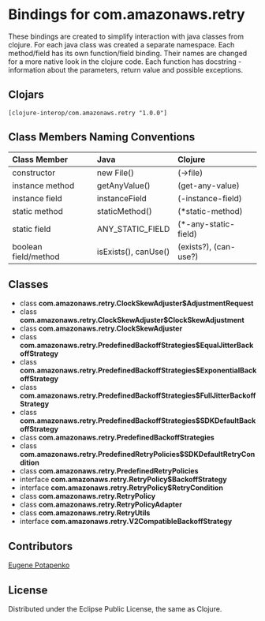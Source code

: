 # Bindings for com.amazonaws.retry

These bindings are created to simplify interaction with java classes from clojure.
For each java class was created a separate namespace.
Each method/field has its own function/field binding.
Their names are changed for a more native look in the clojure code. Each function has docstring - information about the parameters, return value and possible exceptions.

## Clojars

```
[clojure-interop/com.amazonaws.retry "1.0.0"]
```

## Class Members Naming Conventions

| Class Member | Java | Clojure |
|:--|:--|:--|
| constructor | new File() | (->file) |
| instance method | getAnyValue() | (get-any-value) |
| instance field | instanceField | (-instance-field) |
| static method | staticMethod() | (*static-method) |
| static field | ANY_STATIC_FIELD | (*-any-static-field) |
| boolean field/method | isExists(), canUse() | (exists?), (can-use?) |

## Classes

- class **com.amazonaws.retry.ClockSkewAdjuster$AdjustmentRequest**
- class **com.amazonaws.retry.ClockSkewAdjuster$ClockSkewAdjustment**
- class **com.amazonaws.retry.ClockSkewAdjuster**
- class **com.amazonaws.retry.PredefinedBackoffStrategies$EqualJitterBackoffStrategy**
- class **com.amazonaws.retry.PredefinedBackoffStrategies$ExponentialBackoffStrategy**
- class **com.amazonaws.retry.PredefinedBackoffStrategies$FullJitterBackoffStrategy**
- class **com.amazonaws.retry.PredefinedBackoffStrategies$SDKDefaultBackoffStrategy**
- class **com.amazonaws.retry.PredefinedBackoffStrategies**
- class **com.amazonaws.retry.PredefinedRetryPolicies$SDKDefaultRetryCondition**
- class **com.amazonaws.retry.PredefinedRetryPolicies**
- interface **com.amazonaws.retry.RetryPolicy$BackoffStrategy**
- interface **com.amazonaws.retry.RetryPolicy$RetryCondition**
- class **com.amazonaws.retry.RetryPolicy**
- class **com.amazonaws.retry.RetryPolicyAdapter**
- class **com.amazonaws.retry.RetryUtils**
- interface **com.amazonaws.retry.V2CompatibleBackoffStrategy**

## Contributors

[Eugene Potapenko](https://github.com/potapenko/)

## License

Distributed under the Eclipse Public License, the same as Clojure.
